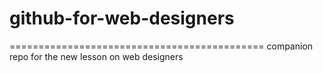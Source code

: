 # github-for-web-designers
============================================
companion repo for the new lesson on web designers
